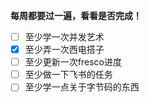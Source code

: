 **每周都要过一遍，看看是否完成！**

- [ ] 至少学一次并发艺术
- [x] 至少弄一次西电搭子
- [ ] 至少更新一次fresco进度
- [ ] 至少做一下飞书的任务
- [ ] 至少学一点关于字节码的东西